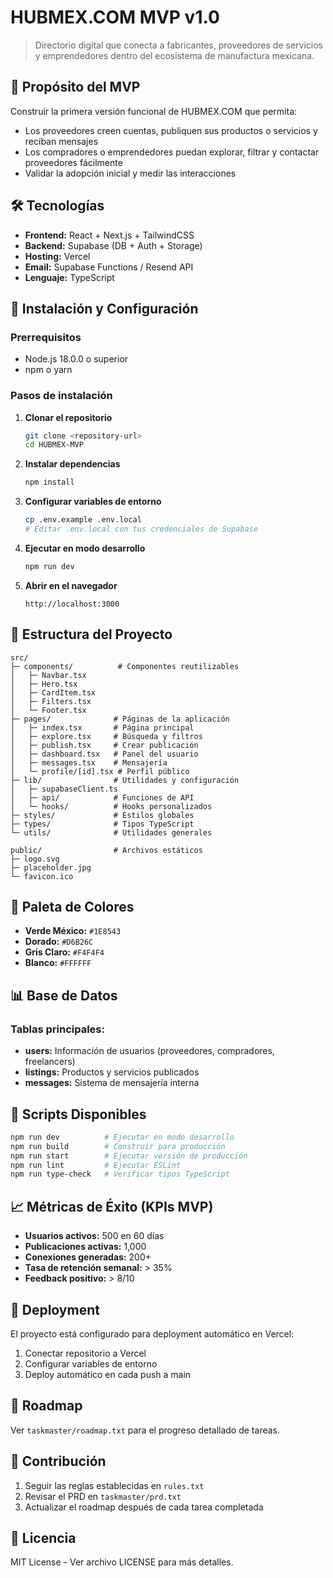 # HUBMEX.COM MVP v1.0

> Directorio digital que conecta a fabricantes, proveedores de servicios y emprendedores dentro del ecosistema de manufactura mexicana.

## 🎯 Propósito del MVP

Construir la primera versión funcional de HUBMEX.COM que permita:
- Los proveedores creen cuentas, publiquen sus productos o servicios y reciban mensajes
- Los compradores o emprendedores puedan explorar, filtrar y contactar proveedores fácilmente
- Validar la adopción inicial y medir las interacciones

## 🛠️ Tecnologías

- **Frontend:** React + Next.js + TailwindCSS
- **Backend:** Supabase (DB + Auth + Storage)
- **Hosting:** Vercel
- **Email:** Supabase Functions / Resend API
- **Lenguaje:** TypeScript

## 🚀 Instalación y Configuración

### Prerrequisitos
- Node.js 18.0.0 o superior
- npm o yarn

### Pasos de instalación

1. **Clonar el repositorio**
   ```bash
   git clone <repository-url>
   cd HUBMEX-MVP
   ```

2. **Instalar dependencias**
   ```bash
   npm install
   ```

3. **Configurar variables de entorno**
   ```bash
   cp .env.example .env.local
   # Editar .env.local con tus credenciales de Supabase
   ```

4. **Ejecutar en modo desarrollo**
   ```bash
   npm run dev
   ```

5. **Abrir en el navegador**
   ```
   http://localhost:3000
   ```

## 📁 Estructura del Proyecto

```
src/
├─ components/          # Componentes reutilizables
│   ├─ Navbar.tsx
│   ├─ Hero.tsx
│   ├─ CardItem.tsx
│   ├─ Filters.tsx
│   └─ Footer.tsx
├─ pages/              # Páginas de la aplicación
│   ├─ index.tsx       # Página principal
│   ├─ explore.tsx     # Búsqueda y filtros
│   ├─ publish.tsx     # Crear publicación
│   ├─ dashboard.tsx   # Panel del usuario
│   ├─ messages.tsx    # Mensajería
│   └─ profile/[id].tsx # Perfil público
├─ lib/                # Utilidades y configuración
│   ├─ supabaseClient.ts
│   ├─ api/            # Funciones de API
│   └─ hooks/          # Hooks personalizados
├─ styles/             # Estilos globales
├─ types/              # Tipos TypeScript
└─ utils/              # Utilidades generales

public/                # Archivos estáticos
├─ logo.svg
├─ placeholder.jpg
└─ favicon.ico
```

## 🎨 Paleta de Colores

- **Verde México:** `#1E8543`
- **Dorado:** `#D6B26C`
- **Gris Claro:** `#F4F4F4`
- **Blanco:** `#FFFFFF`

## 📊 Base de Datos

### Tablas principales:
- **users:** Información de usuarios (proveedores, compradores, freelancers)
- **listings:** Productos y servicios publicados
- **messages:** Sistema de mensajería interna

## 🧪 Scripts Disponibles

```bash
npm run dev          # Ejecutar en modo desarrollo
npm run build        # Construir para producción
npm run start        # Ejecutar versión de producción
npm run lint         # Ejecutar ESLint
npm run type-check   # Verificar tipos TypeScript
```

## 📈 Métricas de Éxito (KPIs MVP)

- **Usuarios activos:** 500 en 60 días
- **Publicaciones activas:** 1,000
- **Conexiones generadas:** 200+
- **Tasa de retención semanal:** > 35%
- **Feedback positivo:** > 8/10

## 🚀 Deployment

El proyecto está configurado para deployment automático en Vercel:

1. Conectar repositorio a Vercel
2. Configurar variables de entorno
3. Deploy automático en cada push a main

## 📝 Roadmap

Ver `taskmaster/roadmap.txt` para el progreso detallado de tareas.

## 🤝 Contribución

1. Seguir las reglas establecidas en `rules.txt`
2. Revisar el PRD en `taskmaster/prd.txt`
3. Actualizar el roadmap después de cada tarea completada

## 📄 Licencia

MIT License - Ver archivo LICENSE para más detalles.
